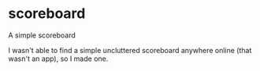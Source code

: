 # scoreboard
A simple scoreboard

I wasn't able to find a simple uncluttered scoreboard anywhere online (that wasn't an app), so I made one.